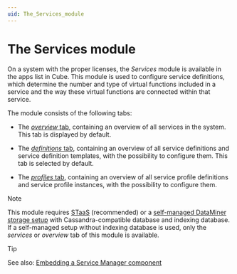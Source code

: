 ```yaml
---
uid: The_Services_module
---
```


# The Services module

On a system with the proper licenses, the *Services* module is available in the apps list in Cube. This module is used to configure service definitions, which determine the number and type of virtual functions included in a service and the way these virtual functions are connected within that service.

The module consists of the following tabs:

- The [*overview* tab](xref:SRM_Services_overview), containing an overview of all services in the system. This tab is displayed by default.

- The [*definitions* tab](xref:SRM_Services_definitions), containing an overview of all service definitions and service definition templates, with the possibility to configure them. This tab is selected by default.

- The [*profiles* tab](xref:SRM_Services_profiles), containing an overview of all service profile definitions and service profile instances, with the possibility to configure them.

> [!NOTE]
> This module requires [STaaS](xref:STaaS) (recommended) or a [self-managed DataMiner storage setup](xref:Supported_system_data_storage_architectures) with Cassandra-compatible database and indexing database. If a self-managed setup without indexing database is used, only the *services* or *overview* tab of this module is available.

> [!TIP]
> See also: [Embedding a Service Manager component](xref:Embedding_a_Service_Manager_component)
